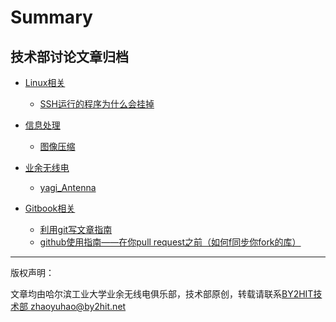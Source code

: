 ﻿# Summary  
## 技术部讨论文章归档  

* [Linux相关](/linux/linux_index.md)  
    * [SSH运行的程序为什么会挂掉](/linux/SSH_why_dead.md)

* [信息处理](/information/info_index.md)
    * [图像压缩](/information/pic_zip.md)

* [业余无线电](/radio/radio_index.md)
    * [yagi_Antenna](/radio/yagi_Antenna.md)

* [Gitbook相关](/git_book_use/gitbook_index.md)
    * [利用git写文章指南](/git_book_use/gitbook_use.md)
    * [github使用指南——在你pull request之前（如何f同步你fork的库）](/git_book_use/gitbook_fork_sync.md)
        
----
版权声明：

文章均由哈尔滨工业大学业余无线电俱乐部，技术部原创，转载请联系[BY2HIT技术部 zhaoyuhao@by2hit.net](zhaoyuhao@by2hit.net)
